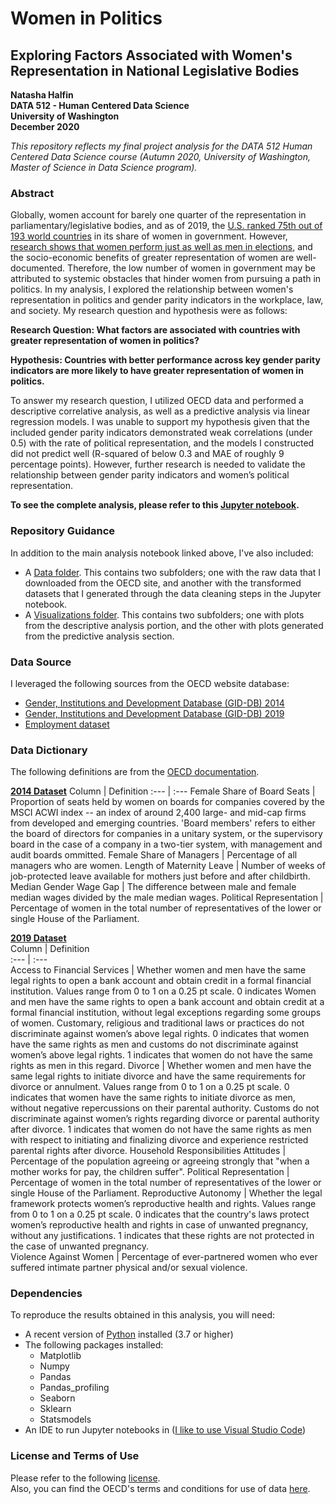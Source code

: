 # Women in Politics
## Exploring Factors Associated with Women's Representation in National Legislative Bodies
**Natasha Halfin**  
**DATA 512 - Human Centered Data Science**  
**University of Washington**  
**December 2020**  

*This repository reflects my final project analysis for the DATA 512 Human Centered Data Science course (Autumn 2020, University of Washington, Master of Science in Data Science program).*

### Abstract
 Globally, women account for barely one quarter of the representation in parliamentary/legislative bodies, and as of 2019, the [U.S. ranked 75th out of 193 world countries](https://www.cnbc.com/2019/03/04/the-us-ranks-75th-in-womens-representation-in-government.html) in its share of women in government. However, [research shows that women perform just as well as men in elections](https://carnegieendowment.org/2018/02/20/tackling-women-s-underrepresentation-in-u.s.-politics-comparative-perspectives-from-europe-pub-75315), and the socio-economic benefits of greater representation of women are well-documented. Therefore, the low number of women in government may be attributed to systemic obstacles that hinder women from pursuing a path in politics. In my analysis, I explored the relationship between women's representation in politics and gender parity indicators in the workplace, law, and society. My research question and hypothesis were as follows:    

**Research Question: What factors are associated with countries with greater representation of women in politics?**  

**Hypothesis: Countries with better performance across key gender parity indicators are more likely to have greater representation of women in politics.**

To answer my research question, I utilized OECD data and performed a descriptive correlative analysis, as well as a predictive analysis via linear regression models. I was unable to support my hypothesis given that the included gender parity indicators demonstrated weak correlations (under 0.5) with the rate of political representation, and the models I constructed did not predict well (R-squared of below 0.3 and MAE of roughly 9 percentage points). However, further research is needed to validate the relationship between gender parity indicators and women’s political representation.

**To see the complete analysis, please refer to this [Jupyter notebook](https://github.com/nhalfi/Women-in-Politics/blob/main/FinalProjectAnalysis.ipynb).**

### Repository Guidance
In addition to the main analysis notebook linked above, I've also included:
* A [Data folder](https://github.com/nhalfi/Women-in-Politics/tree/main/Data). This contains two subfolders; one with the raw data that I downloaded from the OECD site, and another with the transformed datasets that I generated through the data cleaning steps in the Jupyter notebook.
* A [Visualizations folder](https://github.com/nhalfi/Women-in-Politics/tree/main/Visualizations). This contains two subfolders; one with plots from the descriptive analysis portion, and the other with plots generated from the predictive analysis section.

### Data Source  
I leveraged the following sources from the OECD website database:  
* [Gender, Institutions and Development Database (GID-DB) 2014](https://stats.oecd.org/Index.aspx?DataSetCode=GIDDB2014)
* [Gender, Institutions and Development Database (GID-DB) 2019](https://stats.oecd.org/Index.aspx?DataSetCode=GIDDB2019)
* [Employment dataset](https://stats.oecd.org/Index.aspx?DataSetCode=GENDER_EMP)


### Data Dictionary

The following definitions are from the [OECD documentation](https://www.genderindex.org/methodology/).  

[**2014 Dataset**](https://github.com/nhalfi/Women-in-Politics/blob/main/Data/Transformed%20Data/WIP2014.csv)
Column | Definition 
:--- | :---
Female Share of Board Seats | Proportion of seats held by women on boards for companies covered by the MSCI ACWI index -- an index of around 2,400 large- and mid-cap firms from developed and emerging countries. 'Board members' refers to either the board of directors for companies in a unitary system, or the supervisory board in the case of a company in a two-tier system, with management and audit boards ommitted.
Female Share of Managers | Percentage of all managers who are women.
Length of Maternity Leave | Number of weeks of job-protected leave available for mothers just before and after childbirth.
Median Gender Wage Gap | The difference between male and female median wages divided by the male median wages.
Political Representation | Percentage of women in the total number of representatives of the lower or single House of the Parliament.

[**2019 Dataset**](https://github.com/nhalfi/Women-in-Politics/blob/main/Data/Transformed%20Data/WIP2019.csv)  
Column | Definition   
:--- | :---  
Access to Financial Services | Whether women and men have the same legal rights to open a bank account and obtain credit in a formal financial institution. Values range from 0 to 1 on a 0.25 pt scale. 0 indicates Women and men have the same rights to open a bank account and obtain credit at a formal financial institution, without legal exceptions regarding some groups of women. Customary, religious and traditional laws or practices do not discriminate against women’s above legal rights. 0 indicates that women have the same rights as men  and customs do not discriminate against women’s above legal rights. 1 indicates that women do not have the same rights as men in this regard.
Divorce | Whether women and men have the same legal rights to initiate divorce and have the same requirements for divorce or annulment. Values range from 0 to 1 on a 0.25 pt scale. 0 indicates that women have the same rights to initiate divorce as men, without negative repercussions on their parental authority. Customs do not discriminate against women’s rights regarding divorce or parental authority after divorce. 1 indicates that women do not have the same rights as men with respect to initiating and finalizing divorce and experience restricted parental rights after divorce.
Household Responsibilities Attitudes | Percentage of the population agreeing or agreeing strongly that "when a mother works for pay, the children suffer".
Political Representation | Percentage of women in the total number of representatives of the lower or single House of the Parliament.
Reproductive Autonomy | Whether the legal framework protects women’s reproductive health and rights. Values range from 0 to 1 on a 0.25 pt scale. 0 indicates that the country's laws protect women’s reproductive health and rights in case of unwanted pregnancy, without any justifications. 1 indicates that these rights are not protected in the case of unwanted pregnancy.  
Violence Against Women | Percentage of ever-partnered women who ever suffered intimate partner physical and/or sexual violence.

### Dependencies
To reproduce the results obtained in this analysis, you will need:  
* A recent version of [Python](https://www.python.org/) installed (3.7 or higher)
* The following packages installed:
  + Matplotlib
  + Numpy
   + Pandas
   + Pandas_profiling
  + Seaborn
  + Sklearn
  + Statsmodels
* An IDE to run Jupyter notebooks in ([I like to use Visual Studio Code](https://code.visualstudio.com/))

### License and Terms of Use
Please refer to the following [license](https://github.com/nhalfi/Women-in-Politics/blob/main/LICENSE).  
Also, you can find the OECD's terms and conditions for use of data [here](http://www.oecd.org/termsandconditions/).
